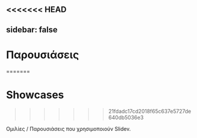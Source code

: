 <<<<<<< HEAD
---
sidebar: false
---

# Παρουσιάσεις
=======
# Showcases
>>>>>>> 21fdadc17cd2018f65c637e5727de640db5036e3

Ομιλίες / Παρουσιάσεις που χρησιμοποιούν Slidev.

<!-- Επεξεργαστείτε στο ./docs/.vitepress/showcases.ts -->
<ShowCases />
